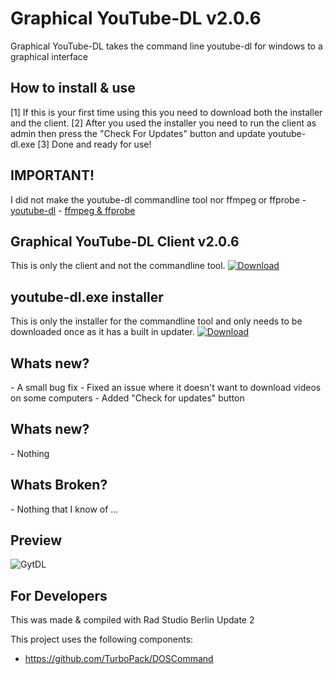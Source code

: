 <h1>Graphical YouTube-DL v2.0.6</h1>
Graphical YouTube-DL takes the command line youtube-dl for windows to a graphical interface

<h2>How to install & use</h2>
[1] If this is your first time using this you need to download both the installer and the client.
[2] After you used the installer you need to run the client as admin then press the "Check For Updates" button and update youtube-dl.exe
[3] Done and ready for use!

<h2>IMPORTANT!</h2>
I did not make the youtube-dl commandline tool nor ffmpeg or ffprobe
- <a href="https://rg3.github.io/youtube-dl/">youtube-dl</a>
- <a href="https://ffmpeg.org/">ffmpeg & ffprobe</a>

<h2>Graphical YouTube-DL Client v2.0.6</h2>
This is only the client and not the commandline tool.

<a href="https://github.com/Inforcer25/Graphical-YouTube-DL/raw/master/youtube-dl installer.exe">
  <img src="http://i.imgur.com/qoGP19r.png" alt="Download">
</a>

<h2>youtube-dl.exe installer</h2>
This is only the installer for the commandline tool and only needs to be downloaded once as it has a built in updater.

<a href="https://github.com/Inforcer25/Graphical-YouTube-DL/raw/master/GraphicalYouTube-DL.exe">
  <img src="http://i.imgur.com/qoGP19r.png" alt="Download">
</a>

<h2>Whats new?</h2>
- A small bug fix
- Fixed an issue where it doesn't want to download videos on some computers
- Added "Check for updates" button

<h2>Whats new?</h2>
- Nothing

<h2>Whats Broken?</h2>
- Nothing that I know of ...

<h2>Preview</h2> 

![GytDL](http://i.imgur.com/YMy3IIJ.png "Preview")

<h2>For Developers</h2>
This was made & compiled with Rad Studio Berlin Update 2

This project uses the following components:
- https://github.com/TurboPack/DOSCommand

